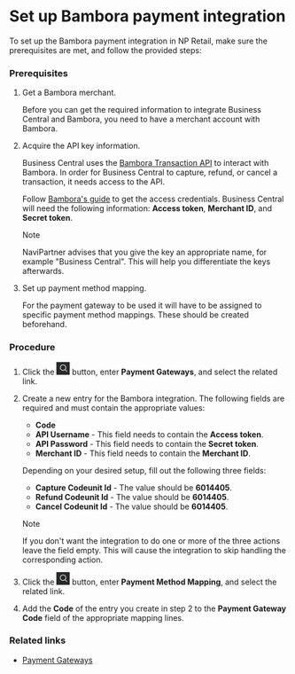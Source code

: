 # Set up Bambora payment integration

To set up the Bambora payment integration in NP Retail, make sure the prerequisites are met, and follow the provided steps:

### Prerequisites

1. Get a Bambora merchant.

    Before you can get the required information to integrate Business Central and Bambora,
    you need to have a merchant account with Bambora.

2. Acquire the API key information.

    Business Central uses the [Bambora Transaction API](https://developer.bambora.com/europe/checkout/api-reference/transaction)
    to interact with Bambora. In order for Business Central to capture, refund, or cancel a transaction, it needs access to the API.

    Follow [Bambora's guide](https://developer.bambora.com/europe/checkout/getting-started/access-api#get-access-to-the-api) to get the access credentials.
    Business Central will need the following information: **Access token**, **Merchant ID**, and **Secret token**.

    > [!Note]
    > NaviPartner advises that you give the key an appropriate name, for example "Business Central". This will help you differentiate the keys afterwards.

3. Set up payment method mapping.

    For the payment gateway to be used it will have to be assigned to specific payment method mappings. These should be created beforehand.

### Procedure

1. Click the ![Lightbulb that opens the Tell Me feature](../../../../images/Icons/Lightbulb_icon.png "Tell Me what you want to do") button, enter **Payment Gateways**, and select the related link.      
 
2. Create a new entry for the Bambora integration. The following fields are required and must contain the appropriate values:
    - **Code**
    - **API Username** - This field needs to contain the **Access token**.
    - **API Password** - This field needs to contain the **Secret token**.
    - **Merchant ID** - This field needs to contain the **Merchant ID**.

    Depending on your desired setup, fill out the following three fields:
    - **Capture Codeunit Id** - The value should be **6014405**.
    - **Refund Codeunit Id** - The value should be **6014405**.
    - **Cancel Codeunit Id** - The value should be **6014405**.

    > [!Note]
    > If you don't want the integration to do one or more of the three actions leave the field empty.
    > This will cause the integration to skip handling the corresponding action.

3. Click the ![Lightbulb that opens the Tell Me feature](../../../../images/Icons/Lightbulb_icon.png "Tell Me what you want to do") button, enter **Payment Method Mapping**, and select the related link.      

4. Add the **Code** of the entry you create in step 2 to the **Payment Gateway Code** field of the appropriate mapping lines.

### Related links

- [Payment Gateways](../paymentgateway.md)